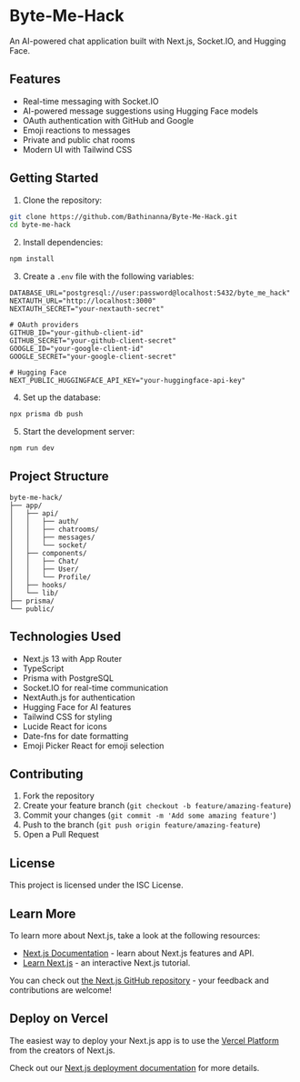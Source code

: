 # Byte-Me-Hack

An AI-powered chat application built with Next.js, Socket.IO, and Hugging Face.

## Features

- Real-time messaging with Socket.IO
- AI-powered message suggestions using Hugging Face models
- OAuth authentication with GitHub and Google
- Emoji reactions to messages
- Private and public chat rooms
- Modern UI with Tailwind CSS

## Getting Started

1. Clone the repository:
```bash
git clone https://github.com/Bathinanna/Byte-Me-Hack.git
cd byte-me-hack
```

2. Install dependencies:
```bash
npm install
```

3. Create a `.env` file with the following variables:
```env
DATABASE_URL="postgresql://user:password@localhost:5432/byte_me_hack"
NEXTAUTH_URL="http://localhost:3000"
NEXTAUTH_SECRET="your-nextauth-secret"

# OAuth providers
GITHUB_ID="your-github-client-id"
GITHUB_SECRET="your-github-client-secret"
GOOGLE_ID="your-google-client-id"
GOOGLE_SECRET="your-google-client-secret"

# Hugging Face
NEXT_PUBLIC_HUGGINGFACE_API_KEY="your-huggingface-api-key"
```

4. Set up the database:
```bash
npx prisma db push
```

5. Start the development server:
```bash
npm run dev
```

## Project Structure

```
byte-me-hack/
├── app/
│   ├── api/
│   │   ├── auth/
│   │   ├── chatrooms/
│   │   ├── messages/
│   │   └── socket/
│   ├── components/
│   │   ├── Chat/
│   │   ├── User/
│   │   └── Profile/
│   ├── hooks/
│   └── lib/
├── prisma/
└── public/
```

## Technologies Used

- Next.js 13 with App Router
- TypeScript
- Prisma with PostgreSQL
- Socket.IO for real-time communication
- NextAuth.js for authentication
- Hugging Face for AI features
- Tailwind CSS for styling
- Lucide React for icons
- Date-fns for date formatting
- Emoji Picker React for emoji selection

## Contributing

1. Fork the repository
2. Create your feature branch (`git checkout -b feature/amazing-feature`)
3. Commit your changes (`git commit -m 'Add some amazing feature'`)
4. Push to the branch (`git push origin feature/amazing-feature`)
5. Open a Pull Request

## License

This project is licensed under the ISC License.

## Learn More

To learn more about Next.js, take a look at the following resources:

- [Next.js Documentation](https://nextjs.org/docs) - learn about Next.js features and API.
- [Learn Next.js](https://nextjs.org/learn) - an interactive Next.js tutorial.

You can check out [the Next.js GitHub repository](https://github.com/vercel/next.js) - your feedback and contributions are welcome!

## Deploy on Vercel

The easiest way to deploy your Next.js app is to use the [Vercel Platform](https://vercel.com/new?utm_medium=default-template&filter=next.js&utm_source=create-next-app&utm_campaign=create-next-app-readme) from the creators of Next.js.

Check out our [Next.js deployment documentation](https://nextjs.org/docs/app/building-your-application/deploying) for more details.
